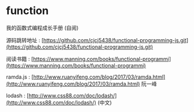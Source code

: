 # function

我的函数式编程成长手册 \(自阅\)

 源码跳转地址 : [https://github.com/cjcj5438/functional-programming-js.git](https://github.com/cjcj5438/functional-programming-js.git) 

阅读书籍  :  [https://www.manning.com/books/functional-programmi](https://www.manning.com/books/functional-programmi)

ramda.js : [http://www.ruanyifeng.com/blog/2017/03/ramda.html](http://www.ruanyifeng.com/blog/2017/03/ramda.html) 阮一峰

lodash : [http://www.css88.com/doc/lodash/](http://www.css88.com/doc/lodash/) \(中文\)

